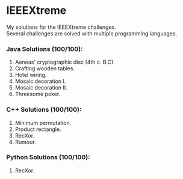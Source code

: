 # IEEEXtreme
My solutions for the IEEEXtreme challenges.  
Several challenges are solved with multiple programming languages.

### Java Solutions (100/100):
1. Aeneas' cryptographic disc (4th c. B.C).
2. Crafting wooden tables.
3. Hotel wiring.
4. Mosaic decoration I.
5. Mosaic decoration II.
6. Threesome poker.

### C++ Solutions (100/100):
1. Minimum permutation.
2. Product rectangle.
3. RecXor.
4. Rumour.

### Python Solutions (100/100):
1. RecXor.
